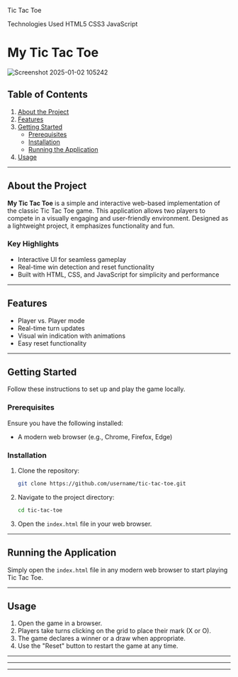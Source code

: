 
Tic Tac Toe


Technologies Used
HTML5
CSS3
JavaScript



# My Tic Tac Toe

![Screenshot 2025-01-02 105242](https://github.com/user-attachments/assets/86ffad44-a469-4dd8-87c6-7d2321b18c8e)

## Table of Contents

1. [About the Project](#about-the-project)
2. [Features](#features)
3. [Getting Started](#getting-started)
    - [Prerequisites](#prerequisites)
    - [Installation](#installation)
    - [Running the Application](#running-the-application)
4. [Usage](#usage)

---

## About the Project

**My Tic Tac Toe** is a simple and interactive web-based implementation of the classic Tic Tac Toe game. This application allows two players to compete in a visually engaging and user-friendly environment. Designed as a lightweight project, it emphasizes functionality and fun.

### Key Highlights

- Interactive UI for seamless gameplay
- Real-time win detection and reset functionality
- Built with HTML, CSS, and JavaScript for simplicity and performance

---

## Features

- Player vs. Player mode
- Real-time turn updates
- Visual win indication with animations
- Easy reset functionality

---

## Getting Started

Follow these instructions to set up and play the game locally.

### Prerequisites

Ensure you have the following installed:

- A modern web browser (e.g., Chrome, Firefox, Edge)

### Installation

1. Clone the repository:
   ```bash
   git clone https://github.com/username/tic-tac-toe.git
   ```
2. Navigate to the project directory:
   ```bash
   cd tic-tac-toe
   ```
3. Open the `index.html` file in your web browser.

---

## Running the Application

Simply open the `index.html` file in any modern web browser to start playing Tic Tac Toe.

---

## Usage

1. Open the game in a browser.
2. Players take turns clicking on the grid to place their mark (X or O).
3. The game declares a winner or a draw when appropriate.
4. Use the "Reset" button to restart the game at any time.

 

---

 

---

 

---
 

